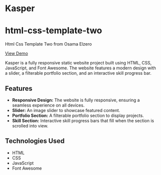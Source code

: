 # Kasper
# html-css-template-two
Html Css Template Two from Osama Elzero

[View Demo](https://billalben.github.io/html-css-template-two/)

Kasper is a fully responsive static website project built using HTML, CSS, JavaScript, and Font Awesome. The website features a modern design with a slider, a filterable portfolio section, and an interactive skill progress bar.

## Features

- **Responsive Design:** The website is fully responsive, ensuring a seamless experience on all devices.
- **Slider:** An image slider to showcase featured content.
- **Portfolio Section:** A filterable portfolio section to display projects.
- **Skill Section:** Interactive skill progress bars that fill when the section is scrolled into view.

## Technologies Used

- HTML
- CSS
- JavaScript
- Font Awesome
